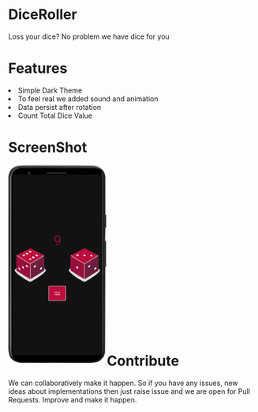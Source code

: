 # DiceRoller
Loss your dice? No problem we have dice for you

<h1>Features</h1>

<li> Simple Dark Theme
<li> To feel real we added sound and animation
<li> Data persist after rotation
<li> Count Total Dice Value


<h1>ScreenShot</h1>
<img src="https://github.com/gdkali/DiceRoller/blob/master/screenshot.png" width="200" height="400" align="left"/>
<br>
<br>
<br>
<br>
<br>
<br>
<br>
<br>
<br>
<br>
<br>
<br>
<br>
<br>
<br>
<br>
<br>
<br>
<br>
<br>
<h1>Contribute</h1>
<p>We can collaboratively make it happen. So if you have any issues, new ideas about implementations then just raise issue and we are open for Pull Requests.
Improve and make it happen.</p>


